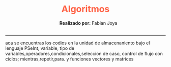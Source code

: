 <div align="center">   
  <h1 style="color:Tomato;"><strong>Algoritmos</strong></h1>  
  <strong>Realizado por:</strong> Fabian Joya<br>
</div> 
<br><hr>
<p>
  aca se encuentras los codios en la unidad de almacenaniento bajo el lenguaje PSeInt, variable, tipo de variables,operadores,condicionales,seleccion de caso, control de flujo con ciclos; mientras,repetir,para. y funciones vectores y matrices
</p>
